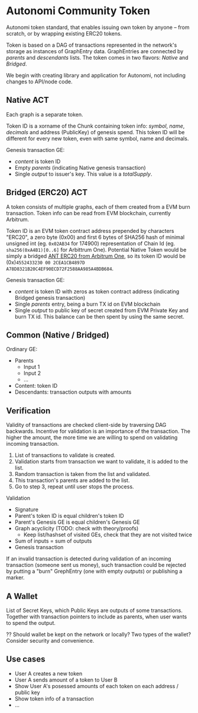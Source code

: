 # Autonomi Community Token

Autonomi token standard, that enables issuing own token by anyone – from scratch, or by wrapping existing ERC20 tokens.

Token is based on a DAG of transactions represented in the network's storage as instances of GraphEntry data. GraphEntries are connected by *parents* and *descendants* lists. The token comes in two flavors: *Native* and *Bridged*.

We begin with creating library and application for Autonomi, not including changes to API/node code.

## Native ACT

Each graph is a separate token.

Token ID is a xorname of the Chunk containing token info: *symbol*, *name*, *decimals* and address (PublicKey) of genesis spend. This token ID will be different for every new token, even with same symbol, name and decimals.

Genesis transaction GE:
* *content* is token ID
* Empty *parents* (indicating Native genesis transaction)
* Single *output* to issuer's key. This value is a *totalSupply*.

## Bridged (ERC20) ACT

A token consists of multiple graphs, each of them created from a EVM burn transaction. Token info can be read from EVM blockchain, currently Arbitrum.

Token ID is an EVM token contract address prepended by characters "ERC20", a zero byte (0x00) and first 6 bytes of SHA256 hash of minimal unsigned int (eg. `0x02AB34` for 174900) representation of Chain Id (eg. `sha256(0xA4B1)[0..6]` for Arbittrum One). Potential Native Token would be simply a bridged [ANT ERC20 from Arbitrum One](https://arbiscan.io/token/0xa78d8321b20c4ef90ecd72f2588aa985a4bdb684), so its token ID would be (0x)`4552433230 00 2CEA1CB4897D A78D8321B20C4EF90ECD72F2588AA985A4BDB684`.

Genesis transaction GE:
* *content* is token ID with zeros as token contract address (indicating Bridged genesis transaction)
* Single *parents* entry, being a burn TX id on EVM blockchain
* Single *output* to public key of secret created from EVM Private Key and burn TX id. This balance can be then spent by using the same secret.

## Common (Native / Bridged)

Ordinary GE:
* Parents
  * Input 1
  * Input 2
  * ...
* Content: token ID
* Descendants: transaction outputs with amounts

## Verification

Validity of transactions are checked client-side by traversing DAG backwards. Incentive for validation is an importance of the transaction. The higher the amount, the more time we are willing to spend on validating incoming transaction.

1. List of transactions to validate is created.
2. Validation starts from transaction we want to validate, it is added to the list.
3. Random transaction is taken from the list and validated.
4. This transaction's parents are added to the list.
5. Go to step 3, repeat until user stops the process.

Validation
* Signature
* Parent's token ID is equal children's token ID
* Parent's Genesis GE is equal children's Genesis GE
* Graph acyclicity (TODO: check with theory/proofs)
  * Keep list/hashset of visited GEs, check that they are not visited twice
* Sum of inputs = sum of outputs 
* Genesis transaction

If an invalid transaction is detected during validation of an incoming transaction (someone sent us money), such transaction could be rejected by putting a "burn" GrephEntry (one with empty *outputs*) or publishing a marker.

## A Wallet

List of Secret Keys, which Public Keys are outputs of some transactions. Together with transaction pointers to include as parents, when user wants to spend the output.

?? Should wallet be kept on the network or locally? Two types of the wallet? Consider security and convenience.

## Use cases

* User A creates a new token
* User A sends amount of a token to User B
* Show User A's posessed amounts of each token on each address / public key
* Show token info of a transaction
* ...
